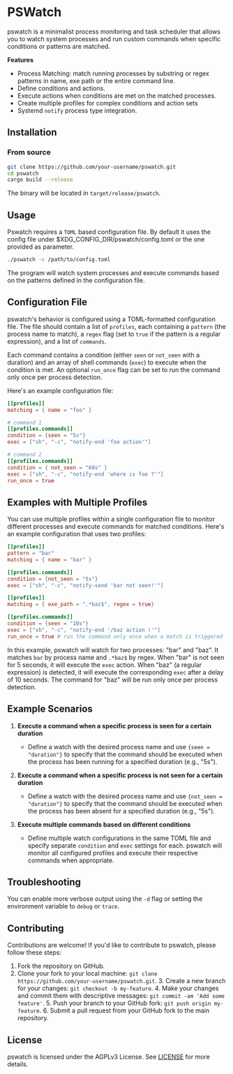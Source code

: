  # PSWatch 

pswatch is a minimalist process monitoring and task scheduler that allows you to
watch system processes and run custom commands when specific conditions or
patterns are matched. 

**Features**
- Process Matching: match running processes by substring or regex patterns in name, exe path or the entire command line.
- Define conditions and actions. 
- Execute actions when conditions are met on the matched processes.
- Create multiple profiles for complex conditions and action sets
- Systemd `notify` process type integration.

## Installation

### From source

```sh
git clone https://github.com/your-username/pswatch.git
cd pswatch
cargo build --release
```

The binary will be located in `target/release/pswatch`.

## Usage

Pswatch requires a `TOML` based configuration file. By default it uses the
config file under $XDG_CONFIG_DIR/pswatch/config.toml or the one provided as
parameter.

```sh
./pswatch -c /path/to/config.toml
```

The program will watch system processes and execute commands based on the
patterns defined in the configuration file.

## Configuration File

pswatch's behavior is configured using a TOML-formatted configuration file.
The file should contain a list of `profiles`, each containing a `pattern` (the
process name to match), a `regex` flag (set to `true` if the pattern is a
regular expression), and a list of `commands`.

Each command contains a condition (either `seen` or `not_seen` with a duration)
and an array of shell commands (`exec`) to execute when the condition is met. An
optional `run_once` flag can be set to run the command only once per process
detection.

Here's an example configuration file:

```toml
[[profiles]]
matching = { name = "foo" }

# command 1
[[profiles.commands]]
condition = {seen = "5s"}
exec = ["sh", "-c", "notify-end 'foo action'"]

# command 2 
[[profiles.commands]]
condition = { not_seen = "60s" }
exec = ["sh", "-c", "notify-end 'where is foo ?'"]
run_once = true
```

## Examples with Multiple Profiles

You can use multiple profiles within a single configuration file to monitor
different processes and execute commands for matched conditions. Here's an
example configuration that uses two profiles:

```toml
[[profiles]]
pattern = "bar"
matching = { name = "bar" }

[[profiles.commands]]
condition = {not_seen = "5s"}
exec = ["sh", "-c", "notify-send 'bar not seen!'"]

[[profiles]]
matching = { exe_path = ".*baz$", regex = true}

[[profiles.commands]]
condition = {seen = "10s"}
exec = ["sh", "-c", "notify-end '/baz action !'"]
run_once = true # run the command only once when a match is triggered
```

In this example, pswatch will watch for two processes: "bar" and "baz". It
matches `bar` by process name and `.*baz$` by regex. When "bar" is not seen for
5 seconds, it will execute the `exec` action. When "baz" (a regular expression)
is detected, it will execute the corresponding `exec` after a delay of 10 seconds.
The command for "baz" will be run only once per process detection.

## Example Scenarios

1. **Execute a command when a specific process is seen for a certain duration**
   - Define a watch with the desired process name and use `{seen = "duration"}` to specify that the command should be executed when the process has been running for a specified duration (e.g., "5s").

2. **Execute a command when a specific process is not seen for a certain duration**
   - Define a watch with the desired process name and use `{not_seen = "duration"}` to specify that the command should be executed when the process has been absent for a specified duration (e.g., "5s").

3. **Execute multiple commands based on different conditions**
   - Define multiple watch configurations in the same TOML file and specify separate `condition` and `exec` settings for each. pswatch will monitor all configured profiles and execute their respective commands when appropriate.

## Troubleshooting

You can enable more verbose output using the `-d` flag or setting the environment
variable to `debug` or `trace`.

## Contributing

Contributions are welcome! If you'd like to contribute to pswatch, please
follow these steps:

1. Fork the repository on GitHub.
2. Clone your fork to your local machine: `git clone
   https://github.com/your-username/pswatch.git`.
   3. Create a new branch for your changes: `git checkout -b my-feature`.
   4. Make your changes and commit them with descriptive messages: `git commit
      -am 'Add some feature'`.
      5. Push your branch to your GitHub fork: `git push origin my-feature`.
      6. Submit a pull request from your GitHub fork to the main repository.

## License

pswatch is licensed under the AGPLv3 License. See [LICENSE](LICENSE) for more
details.


